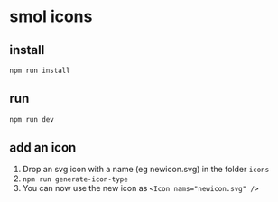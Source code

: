 # smol icons

## install
```bash
npm run install
```

## run
```bash
npm run dev
```

## add an icon

1. Drop an svg icon with a name (eg newicon.svg) in the folder `icons` 
2. `npm run generate-icon-type`
3. You can now use the new icon as `<Icon nams="newicon.svg" />`